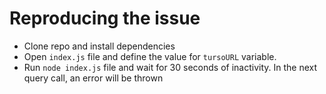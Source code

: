 # Reproducing the issue

- Clone repo and install dependencies
- Open `index.js` file and define the value for `tursoURL` variable.
- Run `node index.js` file and wait for 30 seconds of inactivity. In the next query call, an error will be thrown
